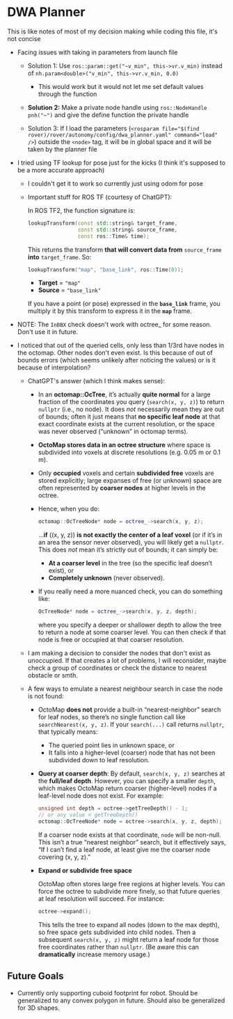 # DWA Planner
This is like notes of most of my decision making while coding this file, it's not concise

- Facing issues with taking in parameters from launch file
    - Solution 1: Use `ros::param::get("~v_min", this->vr.v_min)` instead of `nh.param<double>("v_min", this->vr.v_min, 0.0)`
        - This would work but it would not let me set default values through the function
    - **Solution 2:** Make a private node handle using `ros::NodeHandle pnh("~")` and give the define function the private handle
    
    - Solution 3: If I load the parameters (`<rosparam file="$(find rover)/rover/autonomy/config/dwa_planner.yaml" command="load" />`) outside the `<node>` tag, it will be in global space and it will be taken by the planner file

- I tried using TF lookup for pose just for the kicks (I think it's supposed to be a more accurate approach)
    - I couldn't get it to work so currently just using odom for pose
    - Important stuff for ROS TF (courtesy of ChatGPT):

        In ROS TF2, the function signature is:

        ```cpp
        lookupTransform(const std::string& target_frame,
                        const std::string& source_frame,
                        const ros::Time& time);
        ```

        This returns the transform **that will convert data from** `source_frame` **into** `target_frame`. So:

        ```cpp
        lookupTransform("map", "base_link", ros::Time(0));
        ```

        - **Target** = `"map"`
        - **Source** = `"base_link"`

        If you have a point (or pose) expressed in the **`base_link`** frame, you multiply it by this transform to express it in the **`map`** frame.


- NOTE: The `InBBX` check doesn't work with octree_ for some reason. Don't use it in future.

- I noticed that out of the queried cells, only less than 1/3rd have nodes in the octomap. Other nodes don't even exist. Is this because of out of bounds errors (which seems unlikely after noticing the values) or is it because of interpolation?
    - ChatGPT's answer (which I think makes sense): 
        - In an **octomap::OcTree**, it’s actually **quite normal** for a large fraction of the coordinates you query (`search(x, y, z)`) to return `nullptr` (i.e., no node). It does *not* necessarily mean they are out of bounds; often it just means that **no specific leaf node** at that exact coordinate exists at the current resolution, or the space was never observed (“unknown” in octomap terms).
        - **OctoMap stores data in an octree structure** where space is subdivided into voxels at discrete resolutions (e.g. 0.05 m or 0.1 m).  
        - Only **occupied** voxels and certain **subdivided free** voxels are stored explicitly; large expanses of free (or unknown) space are often represented by **coarser nodes** at higher levels in the octree.
        - Hence, when you do:

            ```cpp
            octomap::OcTreeNode* node = octree_->search(x, y, z);
            ```
            …**if** \((x, y, z)\) **is not exactly the center of a leaf voxel** (or if it’s in an area the sensor never observed), you will likely get a `nullptr`. This does *not* mean it’s strictly out of bounds; it can simply be:
            - **At a coarser level** in the tree (so the specific leaf doesn’t exist), or  
            - **Completely unknown** (never observed).  

        - If you really need a more nuanced check, you can do something like:
            ```cpp
            OcTreeNode* node = octree_->search(x, y, z, depth);
            ```
            where you specify a deeper or shallower depth to allow the tree to return a node at some coarser level. You can then check if that node is free or occupied at that coarser resolution.
    - I am making a decision to consider the nodes that don't exist as unoccupied. If that creates a lot of problems, I will reconsider, maybe check a group of coordinates or check the distance to nearest obstacle or smth.

    - A few ways to emulate a nearest neighbour search in case the node is not found:
        - OctoMap **does not** provide a built-in “nearest-neighbor” search for leaf nodes, so there’s no single function call like `searchNearest(x, y, z)`. If your `search(...)` call returns `nullptr`, that typically means:

            - The queried point lies in unknown space, or  
            - It falls into a higher-level (coarser) node that has not been subdivided down to leaf resolution.
        - **Query at coarser depth**:
            By default, `search(x, y, z)` searches at the **full/leaf depth**. However, you can specify a smaller `depth`, which makes OctoMap return coarser (higher-level) nodes if a leaf-level node does not exist. For example:

            ```cpp
            unsigned int depth = octree->getTreeDepth() - 1; 
            // or any value < getTreeDepth()
            octomap::OcTreeNode* node = octree->search(x, y, z, depth);
            ```

            If a coarser node exists at that coordinate, `node` will be non-null. This isn’t a true “nearest neighbor” search, but it effectively says, “If I can’t find a leaf node, at least give me the coarser node covering (x, y, z).” 
        
        - **Expand or subdivide free space**

            OctoMap often stores large free regions at higher levels. You can force the octree to subdivide more finely, so that future queries at leaf resolution will succeed. For instance:
            ```cpp
            octree->expand();
            ```
            This tells the tree to expand all nodes (down to the max depth), so free space gets subdivided into child nodes. Then a subsequent `search(x, y, z)` might return a leaf node for those free coordinates rather than `nullptr`. (Be aware this can **dramatically** increase memory usage.)


## Future Goals

- Currently only supporting cuboid footprint for robot. Should be generalized to any convex polygon in future. Should also be generalized for 3D shapes.